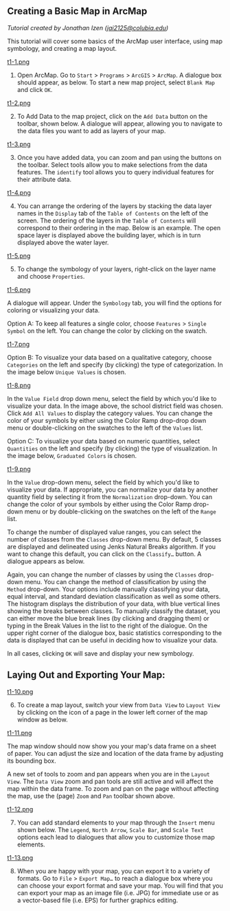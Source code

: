 ## Creating a Basic Map in ArcMap

*Tutorial created by Jonathan Izen (jai2125@colubia.edu)*

This tutorial will cover some basics of the ArcMap user interface, using map symbology, and creating a map layout.

[t1-1.png](https://github.com/jai2125/gis_tutorials/blob/master/Images/Tutorial_01/t1-1.png)

1) Open ArcMap. Go to `Start` > `Programs` > `ArcGIS` > `ArcMap`. A dialogue box should appear, as below. To start a new map project, select `Blank Map` and click `OK`.

[t1-2.png](URL)

2) To Add Data to the map project, click on the `Add Data` button on the toolbar, shown below. A dialogue will appear, allowing you to navigate to the data files you want to add as layers of your map.

[t1-3.png](URL)

3) Once you have added data, you can zoom and pan using the buttons on the toolbar. Select tools allow you to make selections from the data features. The `identify` tool allows you to query individual features for their attribute data.

[t1-4.png](URL)

4) You can arrange the ordering of the layers by stacking the data layer names in the `Display` tab of the `Table of Contents` on the left of the screen. The ordering of the layers in the `Table of Contents` will correspond to their ordering in the map. Below is an example. The open space layer is displayed above the building layer, which is in turn displayed above the water layer.

[t1-5.png](URL)

5) To change the symbology of your layers, right-click on the layer name and choose `Properties`.

[t1-6.png](URL)

A dialogue will appear. Under the `Symbology` tab, you will find the options for coloring or visualizing your data.

Option A: To keep all features a single color, choose `Features` > `Single Symbol` on the left. You can change the color by clicking on the swatch.

[t1-7.png](URL)

Option B: To visualize your data based on a qualitative category, choose `Categories` on the left and specify (by clicking) the type of categorization. In the image below `Unique Values` is chosen.

[t1-8.png](URL)

In the `Value Field` drop down menu, select the field by which you'd like to visualize your data. In the image above, the school district field was chosen. Click `Add All Values` to display the category values. You can change the color of your symbols by either using the Color Ramp drop-drop down menu or double-clicking on the swatches to the left of the `Values` list.

Option C: To visualize your data based on numeric quantities, select `Quantities` on the left and specify (by clicking) the type of visualization. In the image below, `Graduated Colors` is chosen.

[t1-9.png](URL)

In the `Value` drop-down menu, select the field by which you'd like to visualize your data. If appropriate, you can normalize your data by another quantity field by selecting it from the `Normalization` drop-down. You can change the color of your symbols by either using the Color Ramp drop-down menu or by double-clicking on the swatches on the left of the `Range` list.

To change the number of displayed value ranges, you can select the number of classes from the `Classes` drop-down menu. By default, 5 classes are displayed and delineated using Jenks Natural Breaks algorithm. If you want to change this default, you can click on the `Classify…` button. A dialogue appears as below.

Again, you can change the number of classes by using the `Classes` drop-down menu. You can change the method of classification by using the `Method` drop-down. Your options include manually classifying your data, equal interval, and standard deviation classification as well as some others. The histogram displays the distribution of your data, with blue vertical lines showing the breaks between classes. To manually classify the dataset, you can either move the blue break lines (by clicking and dragging them) or typing in the Break Values in the list to the right of the dialogue. On the upper right corner of the dialogue box, basic statistics corresponding to the data is displayed that can be useful in deciding how to visualize your data.

In all cases, clicking `OK` will save and display your new symbology.

## Laying Out and Exporting Your Map:

[t1-10.png](URL)

6) To create a map layout, switch your view from `Data View` to `Layout View` by clicking on the icon of a page in the lower left corner of the map window as below.

[t1-11.png](URL)

The map window should now show you your map's data frame on a sheet of paper. You can adjust the size and location of the data frame by adjusting its bounding box.

A new set of tools to zoom and pan appears when you are in the `Layout View`. The `Data View` zoom and pan tools are still active and will affect the map within the data frame. To zoom and pan on the page without affecting the map, use the (page) `Zoom` and `Pan` toolbar shown above.

[t1-12.png](URL)

7) You can add standard elements to your map through the `Insert` menu shown below. The `Legend`, `North Arrow`, `Scale Bar`, and `Scale Text` options each lead to dialogues that allow you to customize those map elements.

[t1-13.png](URL)

8) When you are happy with your map, you can export it to a variety of formats. Go to `File` > `Export Map…` to reach a dialogue box where you can choose your export format and save your map. You will find that you can export your map as an image file (i.e. JPG) for immediate use or as a vector-based file (i.e. EPS) for further graphics editing.
